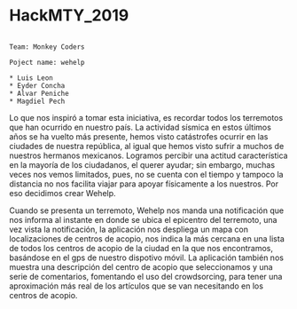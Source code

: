 # HackMTY_2019

```

Team: Monkey Coders

Poject name: wehelp

* Luis Leon
* Eyder Concha
* Alvar Peniche
* Magdiel Pech
```

Lo que nos inspiró a tomar esta iniciativa, es recordar todos los terremotos que han ocurrido en nuestro país. La actividad sísmica en estos últimos años se ha vuelto más presente, hemos visto catástrofes ocurrir en las ciudades de nuestra república, al igual que hemos visto sufrir a muchos de nuestros hermanos mexicanos. Logramos percibir una actitud característica en la mayoría de los ciudadanos, el querer ayudar; sin embargo, muchas veces nos vemos limitados, pues, no se cuenta con el tiempo y tampoco la distancia no nos facilita viajar para apoyar físicamente a los nuestros. Por eso decidimos crear Wehelp.


Cuando se presenta un terremoto, Wehelp nos manda una notificación que nos informa al instante en donde se ubica el epicentro del terremoto, una vez vista la notificación, la aplicación nos despliega un mapa con localizaciones de centros de acopio, nos indica la más cercana en una lista de todos los centros de acopio de la ciudad en la que nos encontramos, basándose en el gps de nuestro dispotivo móvil. La aplicación también nos muestra una descripción del centro de acopio que seleccionamos y una serie de comentarios, fomentando el uso del crowdsorcing, para tener una aproximación más real de los artículos que se van necesitando en los centros de acopio.
